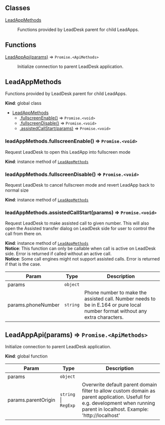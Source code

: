## Classes

<dl>
<dt><a href="#LeadAppMethods">LeadAppMethods</a></dt>
<dd><p>Functions provided by LeadDesk parent for child LeadApps.</p>
</dd>
</dl>

## Functions

<dl>
<dt><a href="#LeadAppApi">LeadAppApi(params)</a> ⇒ <code>Promise.&lt;ApiMethods&gt;</code></dt>
<dd><p>Initialize connection to parent LeadDesk application.</p>
</dd>
</dl>

<a name="LeadAppMethods"></a>

## LeadAppMethods
Functions provided by LeadDesk parent for child LeadApps.

**Kind**: global class  

* [LeadAppMethods](#LeadAppMethods)
    * [.fullscreenEnable()](#LeadAppMethods+fullscreenEnable) ⇒ <code>Promise.&lt;void&gt;</code>
    * [.fullscreenDisable()](#LeadAppMethods+fullscreenDisable) ⇒ <code>Promise.&lt;void&gt;</code>
    * [.assistedCallStart(params)](#LeadAppMethods+assistedCallStart) ⇒ <code>Promise.&lt;void&gt;</code>

<a name="LeadAppMethods+fullscreenEnable"></a>

### leadAppMethods.fullscreenEnable() ⇒ <code>Promise.&lt;void&gt;</code>
Request LeadDesk to open this LeadApp into fullscreen mode

**Kind**: instance method of [<code>LeadAppMethods</code>](#LeadAppMethods)  
<a name="LeadAppMethods+fullscreenDisable"></a>

### leadAppMethods.fullscreenDisable() ⇒ <code>Promise.&lt;void&gt;</code>
Request LeadDesk to cancel fullscreen mode and revert LeadApp back to normal size

**Kind**: instance method of [<code>LeadAppMethods</code>](#LeadAppMethods)  
<a name="LeadAppMethods+assistedCallStart"></a>

### leadAppMethods.assistedCallStart(params) ⇒ <code>Promise.&lt;void&gt;</code>
Request LeadDesk to make assisted call to given number. This will also open the Assisted transfer dialog on LeadDesk side for user to control the call from there on.

**Kind**: instance method of [<code>LeadAppMethods</code>](#LeadAppMethods)  
**Notice**: This function can only be callable when call is active on LeadDesk side. Error is returned if called without an active call.  
**Notice**: Some call engines might not support assisted calls. Error is returned if that is the case.  

| Param | Type | Description |
| --- | --- | --- |
| params | <code>object</code> |  |
| params.phoneNumber | <code>string</code> | Phone number to make the assisted call. Number needs to be in E.164 or pure local number format without any extra characters. |

<a name="LeadAppApi"></a>

## LeadAppApi(params) ⇒ <code>Promise.&lt;ApiMethods&gt;</code>
Initialize connection to parent LeadDesk application.

**Kind**: global function  

| Param | Type | Description |
| --- | --- | --- |
| params | <code>object</code> |  |
| params.parentOrigin | <code>string</code> \| <code>RegExp</code> | Overwrite default parent domain filter to allow custom domain as parent application. Usefull for e.g. development when running parent in localhost. Example: 'http://localhost' |

